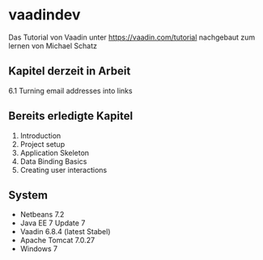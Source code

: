 vaadindev
=============

Das Tutorial von Vaadin unter https://vaadin.com/tutorial
nachgebaut zum lernen von Michael Schatz

Kapitel derzeit in Arbeit
-------
6.1 Turning email addresses into links

Bereits erledigte Kapitel
-------
1. Introduction
2. Project setup
3. Application Skeleton
4. Data Binding Basics
5. Creating user interactions

System
-------

* Netbeans 7.2
* Java EE 7 Update 7
* Vaadin 6.8.4 (latest Stabel)
* Apache Tomcat 7.0.27
* Windows 7